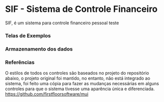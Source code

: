 # SIF - Sistema de Controle Financeiro

SIF, é um sistema para controle financeiro pessoal
teste

### Telas de Exemplos

### Armazenamento dos dados

### Referências
O estilos de todos os controles são baseados no projeto do repositório abaixo, o projeto original foi mantido, no entanto, não está integrado ao sistema, foi feito uma cópia para fazer as mudanças necessárias em alguns controles para que o sistema tivesse uma aparência única e diferenciada.
https://github.com/firstfloorsoftware/mui
